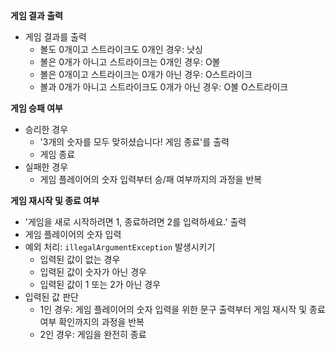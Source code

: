 
**게임 결과 출력**
- 게임 결과를 출력
    - 볼도 0개이고 스트라이크도 0개인 경우: 낫싱
    - 볼은 0개가 아니고 스트라이크는 0개인 경우: O볼
    - 볼은 0개이고 스트라이크는 0개가 아닌 경우: O스트라이크
    - 볼과 0개가 아니고 스트라이크도 0개가 아닌 경우: O볼 O스트라이크

**게임 승패 여부**
- 승리한 경우
    - '3개의 숫자를 모두 맞히셨습니다! 게임 종료'를 출력
    - 게임 종료
- 실패한 경우
    - 게임 플레이어의 숫자 입력부터 승/패 여부까지의 과정을 반복

**게임 재시작 및 종료 여부**
- '게임을 새로 시작하려면 1, 종료하려면 2를 입력하세요.' 출력
- 게임 플레이어의 숫자 입력
- 예외 처리: `illegalArgumentException` 발생시키기
    - 입력된 값이 없는 경우
    - 입력된 값이 숫자가 아닌 경우
    - 입력된 값이 1 또는 2가 아닌 경우
- 입력된 값 판단
    - 1인 경우: 게임 플레이어의 숫자 입력을 위한 문구 출력부터 게임 재시작 및 종료 여부 확인까지의 과정을 반복
    - 2인 경우: 게임을 완전히 종료